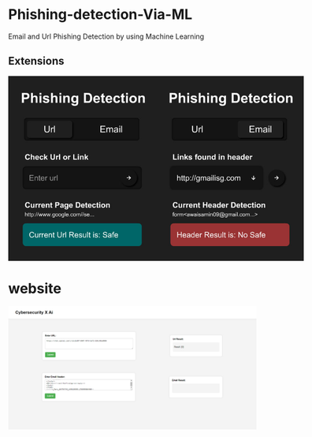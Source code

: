# Phishing-detection-Via-ML
Email and Url Phishing Detection by using Machine Learning
## Extensions
<div style="display: flex; justify-content: space-between;">
    <img src="static/assets/extention.jpg" alt="Extension" width="300">
    <img src="static/assets/extention1.jpg" alt="Website" width="300">
</div>

# website
![Alt text](static/assets/view.png)
